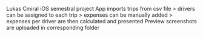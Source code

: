 Lukas Cmiral
iOS semestral project
App imports trips from csv file > drivers can be assigned to each trip > expenses can be manually added > expenses per driver are then calculated and presented
Preview screenshots are uploaded in corresponding folder
